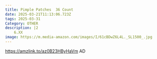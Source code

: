 ```yaml
---
title: Pimple Patches  36 Count
date: 2025-03-21T11:13:06.723Z
tags: 2025-03-31
Category: OTHER
description: |2
    6.XX
image: https://m.media-amazon.com/images/I/61cBDwZ6L4L._SL1500_.jpg
---
```

https://amzlink.to/az0B23HByHaVm   AD